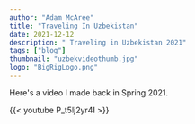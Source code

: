 ```yaml
---
author: "Adam McAree"
title: "Traveling In Uzbekistan"
date: 2021-12-12
description: " Traveling in Uzbekistan 2021"
tags: ["blog"]
thumbnail: "uzbekvideothumb.jpg"
logo: "BigRigLogo.png"
---
```


Here's a video I made back in Spring 2021. 

{{< youtube P_t5lj2yr4I >}}